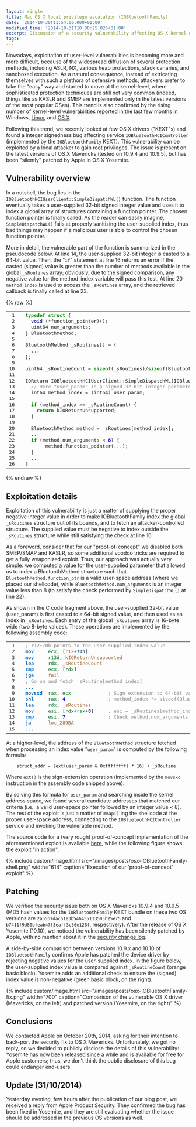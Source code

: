 ```yaml
---
layout: single
title: Mac OS X local privilege escalation (IOBluetoothFamily)
date: '2014-10-30T11:54:00.000+01:00'
modified_time: '2014-10-31T10:08:25.826+01:00'
excerpt: Discussion of a security vulnerability affecting OS X kernel extension IOBluetoothFamily, exploitable by a local attacker to gain root privileges.
tags:
---
```


Nowadays, exploitation of user-level vulnerabilities is becoming more and more
difficult, because of the widespread diffusion of several protection methods,
including ASLR, NX, various heap protections, stack canaries, and sandboxed
execution. As a natural consequence, instead of extricating themselves with
such a plethora of defensive methods, attackers prefer to take the "easy" way
and started to move at the kernel-level, where sophisticated protection
techniques are still not very common (indeed, things like as KASLR and SMEP are
implemented only in the latest versions of the most popular OSes). This trend
is also confirmed by the rising number of kernel-level vulnerabilities reported
in the last few months in Windows,
[Linux](http://www.cvedetails.com/vulnerability-list/vendor_id-33/product_id-47/cvssscoremin-7/cvssscoremax-7.99/Linux-Linux-Kernel.html),
and [OS X](http://googleprojectzero.blogspot.it/).

Following this trend, we recently looked at few OS X drivers ("KEXT"s) and
found a integer signedness bug affecting service `IOBluetoothHCIController`
(implemented by the `IOBluetoothFamily` KEXT). This vulnerability can be
exploited by a local attacker to gain root privileges. The issue is present on
the latest versions of OS X Mavericks (tested on 10.9.4 and 10.9.5), but has
been "silently" patched by Apple in OS X Yosemite.


## Vulnerability overview ##

In a nutshell, the bug lies in the `IOBluetoothHCIUserClient::SimpleDispatchWL()`
function. The function eventually takes a user-supplied 32-bit signed integer
value and uses it to index a global array of structures containing a function
pointer. The chosen function pointer is finally called. As the reader can
easily imagine, `SimpleDispatchWL()` fails at properly sanitizing the
user-supplied index, thus bad things may happen if a malicious user is able to
control the chosen function pointer.

More in detail, the vulnerable part of the function is summarized in the
pseudocode below. At line 14, the user-supplied 32-bit integer is casted to a
64-bit value. Then, the "`if`" statement at line 16 returns an error if the
casted (signed) value is greater than the number of methods available in the
global `_sRoutines` array; obviously, due to the signed comparison, any
negative value for the method_index variable will pass this test. At line 20
`method_index` is used to access the `_sRoutines` array, and the retrieved
callback is finally called at line 23.

<!-- HTML generated using hilite.me -->
{% raw %}
<table style="border: none;"><tbody><tr><td><pre style="line-height: 125%; margin: 0; padding-right: 1em;"> 1<br /> 2<br /> 3<br /> 4<br /> 5<br /> 6<br /> 7<br /> 8<br /> 9<br />10<br />11<br />12<br />13<br />14<br />15<br />16<br />17<br />18<br />19<br />20<br />21<br />22<br />23<br />24<br />25<br />26</pre></td><td><pre style="line-height: 125%; margin: 0;"><span style="color: #008800; font-weight: bold;">typedef</span> <span style="color: #008800; font-weight: bold;">struct</span> {<br />  <span style="color: #333399; font-weight: bold;">void</span> (<span style="color: #333333;">*</span>function_pointer)();<br />  uint64 num_arguments;<br />} BluetoothMethod;<br /><br />BluetoothMethod _sRoutines[] <span style="color: #333333;">=</span> {<br />  ...<br />};<br /><br />uint64 _sRoutineCount <span style="color: #333333;">=</span> <span style="color: #008800; font-weight: bold;">sizeof</span>(_sRoutines)<span style="color: #333333;">/</span><span style="color: #008800; font-weight: bold;">sizeof</span>(BluetoothMethod);<br /><br />IOReturn IOBluetoothHCIUserClient<span style="color: #333333;">::</span>SimpleDispatchWL(IOBluetoothHCIDispatchParams <span style="color: #333333;">*</span>params) {<br />  <span style="color: #888888;">// Here "user_param" is a signed 32-bit integer parameter</span><br />  int64 method_index <span style="color: #333333;">=</span> (int64) user_param;<br /><br />  <span style="color: #008800; font-weight: bold;">if</span> (method_index <span style="color: #333333;">&gt;=</span> _sRoutineCount) {<br />    <span style="color: #008800; font-weight: bold;">return</span> kIOReturnUnsupported;<br />  }<br /><br />  BluetoothMethod method <span style="color: #333333;">=</span> _sRoutines[method_index];<br />  ...<br />  <span style="color: #008800; font-weight: bold;">if</span> (method.num_arguments <span style="color: #333333;">&lt;</span> <span style="color: #0000dd; font-weight: bold;">8</span>) {<br />       method.function_pointer(...);<br />  }<br />  ...  <br />}<br /></pre></td></tr></tbody></table>
{% endraw %}

## Exploitation details ##

Exploitation of this vulnerability is just a matter of supplying the proper
negative integer value in order to make IOBluetoothFamily index the global
`_sRoutines` structure out of its bounds, and to fetch an attacker-controlled
structure. The supplied value must be negative to index outside the
`_sRoutines` structure while still satisfying the check at line 16.

As a foreword, consider that for our "proof-of-concept" we disabled both
SMEP/SMAP and KASLR, so some additional voodoo tricks are required to get a
fully weaponized exploit. Thus, our approach was actually very simple: we
computed a value for the user-supplied parameter that allowed us to index a
BluetoothMethod structure such that `BluetoothMethod.function_ptr` is a valid
user-space address (where we placed our shellcode), while
`BluetoothMethod.num_arguments` is an integer value less than 8 (to satisfy the
check performed by `SimpleDispatchWL()` at line 22).

As shown in the C code fragment above, the user-supplied 32-bit value
(user_param) is first casted to a 64-bit signed value, and then used as an
index in `_sRoutines`. Each entry of the global `_sRoutines` array is 16-byte
wide (two 8-byte values). These operations are implemented by the following
assembly code:

<table style="border: none;"><tbody><tr><td><pre style="line-height: 125%; margin: 0; padding-right: 1em;"> 1<br /> 2<br /> 3<br /> 4<br /> 5<br /> 6<br /> 7<br /> 8<br /> 9<br />10<br />11<br />12<br />13<br />14<br />15</pre></td><td><pre style="line-height: 125%; margin: 0;"><span style="color: #888888;">; r12+70h points to the user-supplied index value</span><br /><span style="color: #0066bb; font-weight: bold;">mov</span>     <span style="color: #007020;">ecx</span>, [<span style="color: #996633;">r12</span><span style="color: #333333;">+</span><span style="color: #005588; font-weight: bold;">70h</span>]<br /><span style="color: #0066bb; font-weight: bold;">mov</span>     <span style="color: #007020;">r13d</span>, <span style="color: #996633;">kIOReturnUnsupported</span><br /><span style="color: #0066bb; font-weight: bold;">lea</span>     <span style="color: #007020;">rdx</span>, <span style="color: #996633;">_sRoutineCount</span><br /><span style="color: #0066bb; font-weight: bold;">cmp</span>     <span style="color: #007020;">ecx</span>, [<span style="color: #007020;">rdx</span>]<br /><span style="color: #0066bb; font-weight: bold;">jge</span>     <span style="color: #996633;">fail</span><br /><span style="color: #888888;">; Go on and fetch _sRoutine[method_index</span><span style="color: #888888;">]</span><br /><span style="color: #0066bb; font-weight: bold;">...</span><br /><span style="color: #0066bb; font-weight: bold;">movsxd</span>  <span style="color: #007020;">rax</span>, <span style="color: #007020;">ecx</span>             <span style="color: #888888;">; Sign extension to 64-bit value</span><br /><span style="color: #0066bb; font-weight: bold;">shl</span>     <span style="color: #007020;">rax</span>, <span style="color: #0000dd; font-weight: bold;">4</span>               <span style="color: #888888;">; </span><span style="color: #888888;"><span style="color: #888888;">method_index</span> *= sizeof(BluetoothMethod)</span><br /><span style="color: #0066bb; font-weight: bold;">lea</span>     <span style="color: #007020;">rdx</span>, <span style="color: #996633;">_sRoutines</span><br /><span style="color: #0066bb; font-weight: bold;">mov</span>     <span style="color: #007020;">esi</span>, [<span style="color: #007020;">rdx</span><span style="color: #333333;">+</span><span style="color: #007020;">rax</span><span style="color: #333333;">+</span><span style="color: #0000dd; font-weight: bold;">8</span>]     <span style="color: #888888;">; esi = _sRoutines[</span><span style="color: #888888;"><span style="color: #888888;">method_index</span>].num_arguments</span><br /><span style="color: #0066bb; font-weight: bold;">cmp</span>     <span style="color: #007020;">esi</span>, <span style="color: #0000dd; font-weight: bold;">7</span>               <span style="color: #888888;">; Check method.num_arguments &lt; 8</span><br /><span style="color: #0066bb; font-weight: bold;">ja</span>      <span style="color: #996633;">loc_289BA</span><br /><span style="color: #0066bb; font-weight: bold;">...</span><br /></pre></td></tr></tbody></table>

At a higher-level, the address of the `BluetoothMethod` structure fetched when processing an index value "`user_param`" is computed by the following formula:

```
	struct_addr = (ext(user_param & 0xffffffff) * 16) + _sRoutine
```

Where `ext()` is the sign-extension operation (implemented by the `movsxd`
instruction in the assembly code snipped above).

By solving this formula for `user_param` and searching inside the kernel
address space, we found several candidate addresses that matched our criteria
(i.e., a valid user-space pointer followed by an integer value < 8). The rest
of the exploit is just a matter of `mmap()`'ing the shellcode at the proper
user-space address, connecting to the `IOBluetoothHCIController` service and
invoking the vulnerable method.

The source code for a (very rough) proof-of-concept implementation of the
aforementioned exploit is available [here](http://goo.gl/4n72RL), while the
following figure shows the exploit "in action".

{% include custom/image.html
  src="/images/posts/osx-IOBluetoothFamily-shell.png" width="614"
  caption="Execution of our 'proof-of-concept' exploit"
%}


## Patching ##

We verified the security issue both on OS X Mavericks 10.9.4 and 10.9.5 (MD5
hash values for the `IOBluetoothFamily` KEXT bundle on these two OS versions
are `2a55b7dac51e3b546455113505b25e75` and `b7411f9d80bfeab47f3eaff3c36e128f`,
respectively). After the release of OS X Yosemite (10.10), we noticed the
vulnerability has been silently patched by Apple, with no mention about it in
the [security change log](http://support.apple.com/kb/HT6535).

A side-by-side comparison between versions 10.9.x and 10.10 of
`IOBluetoothFamily` confirms Apple has patched the device driver by rejecting
negative values for the user-supplied index. In the figure below, the
user-supplied index value is compared against `_sRoutineCount` (orange basic
block). Yosemite adds an additional check to ensure the (signed) index value is
non-negative (green basic block, on the right).

{% include custom/image.html
  src="/images/posts/osx-IOBluetoothFamily-fix.png" width="700"
  caption="Comparison of the vulnerable OS X driver (Mavericks, on the left) and patched version (Yosemite, on the right)"
%}


## Conclusions ##

We contacted Apple on October 20th, 2014, asking for their intention to
back-port the security fix to OS X Mavericks. Unfortunately, we got no reply,
so we decided to publicly disclose the details of this vulnerability: Yosemite
has now been released since a while and is available for free for Apple
customers; thus, we don’t think the public disclosure of this bug could
endanger end-users.


## Update (31/10/2014) ##

Yesterday evening, few hours after the publication of our blog post, we
received a reply from Apple Product Security. They confirmed the bug has been
fixed in Yosemite, and they are still evaluating whether the issue should be
addressed in the previous OS versions as well.
